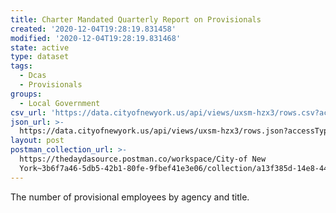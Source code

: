 ```yaml
---
title: Charter Mandated Quarterly Report on Provisionals
created: '2020-12-04T19:28:19.831458'
modified: '2020-12-04T19:28:19.831468'
state: active
type: dataset
tags:
  - Dcas
  - Provisionals
groups:
  - Local Government
csv_url: 'https://data.cityofnewyork.us/api/views/uxsm-hzx3/rows.csv?accessType=DOWNLOAD'
json_url: >-
  https://data.cityofnewyork.us/api/views/uxsm-hzx3/rows.json?accessType=DOWNLOAD
layout: post
postman_collection_url: >-
  https://thedaydasource.postman.co/workspace/City-of New
  York~3b6f7a46-5db5-42b1-80fe-9fbef41e3e06/collection/a13f385d-14e8-4432-af1c-b4b51fa6b1d4
---
```

The number of provisional employees by agency and title.
